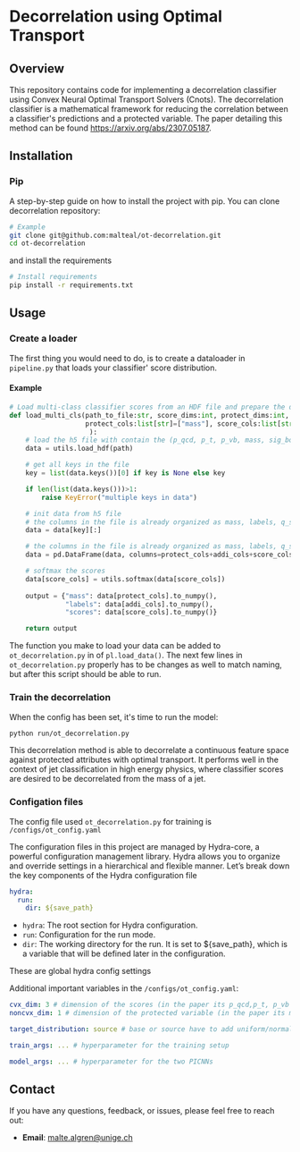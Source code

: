 # Decorrelation using Optimal Transport

## Overview

This repository contains code for implementing a decorrelation classifier using Convex Neural Optimal Transport Solvers (Cnots). The decorrelation classifier is a mathematical framework for reducing the correlation between a classifier's predictions and a protected variable. The paper detailing this method can be found https://arxiv.org/abs/2307.05187.

## Installation

### Pip
A step-by-step guide on how to install the project with pip. You can clone decorrelation repository:

```bash
# Example
git clone git@github.com:malteal/ot-decorrelation.git
cd ot-decorrelation
```

and install the requirements 
```bash
# Install requirements
pip install -r requirements.txt
```

## Usage
### Create a loader
The first thing you would need to do, is to create a dataloader in `pipeline.py` that loads your classifier' score distribution.
#### Example
```python
# Load multi-class classifier scores from an HDF file and prepare the data for further analysis.
def load_multi_cls(path_to_file:str, score_dims:int, protect_dims:int,
                   protect_cols:list[str]=["mass"], score_cols:list[str]= ["q_score", "t_score", "w_score"], addi_cols:list[str]=["labels"]
                    ):
    # load the h5 file with contain the (p_qcd, p_t, p_vb, mass, sig_bool)
    data = utils.load_hdf(path)

    # get all keys in the file
    key = list(data.keys())[0] if key is None else key

    if len(list(data.keys()))>1:
        raise KeyError("multiple keys in data")

    # init data from h5 file
    # the columns in the file is already organized as mass, labels, q_score, t_score, w_score
    data = data[key][:]

    # the columns in the file is already organized as mass, labels, q_score, t_score, w_score
    data = pd.DataFrame(data, columns=protect_cols+addi_cols+score_cols)

    # softmax the scores
    data[score_cols] = utils.softmax(data[score_cols])
    
    output = {"mass": data[protect_cols].to_numpy(),
              "labels": data[addi_cols].to_numpy(),
              "scores": data[score_cols].to_numpy()}

    return output
```

The function you make to load your data can be added to `ot_decorrelation.py` in of `pl.load_data()`. The next few lines in `ot_decorrelation.py` properly has to be changes as well to match naming, but after this script should be able to run.

### Train the decorrelation 
When the config has been set, it's time to run the model:

```bash
python run/ot_decorrelation.py
```
This decorrelation method is able to decorrelate a continuous feature space against protected attributes with optimal transport. It performs well in the context of jet classification in high energy physics, where classifier scores are desired to be decorrelated from the mass of a jet.

### Configation files
The config file used `ot_decorrelation.py` for training is `/configs/ot_config.yaml`

The configuration files in this project are managed by Hydra-core, a powerful configuration management library. Hydra allows you to organize and override settings in a hierarchical and flexible manner. Let’s break down the key components of the Hydra configuration file

```yaml
hydra:
  run:
    dir: ${save_path}
```
* `hydra`: The root section for Hydra configuration.
* `run`: Configuration for the run mode.
* `dir`: The working directory for the run. It is set to ${save_path}, which is a variable that will be defined later in the configuration.

These are global hydra config settings

Additional important variables in the `/configs/ot_config.yaml`:
```yaml
cvx_dim: 3 # dimension of the scores (in the paper its p_qcd,p_t, p_vb = 3)
noncvx_dim: 1 # dimension of the protected variable (in the paper its mass = 1)

target_distribution: source # base or source have to add uniform/normal/dirichlet/base_normal

train_args: ... # hyperparameter for the training setup

model_args: ... # hyperparameter for the two PICNNs
```
## Contact

If you have any questions, feedback, or issues, please feel free to reach out:

- **Email**: [malte.algren@unige.ch](malte.algren@unige.ch)



